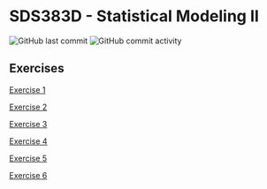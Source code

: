 # SDS383D - Statistical Modeling II

<img alt="GitHub last commit" src="https://img.shields.io/github/last-commit/michaelschwob/SDS383D-Schwob?style=for-the-badge"> <img alt="GitHub commit activity" src="https://img.shields.io/github/commit-activity/w/michaelschwob/SDS383D-Schwob?style=for-the-badge">

## Exercises

<a href="https://github.com/michaelschwob/SDS383D-Schwob/blob/main/exercises/Exercise%201/Michael_Schwob_SDS383D_HW_1.pdf">Exercise 1</a>

<a href="https://github.com/michaelschwob/SDS383D-Schwob/blob/main/exercises/Exercise%202/Michael_Schwob_SDS383D_HW_2.pdf">Exercise 2</a>

<a href="https://github.com/michaelschwob/SDS383D-Schwob/blob/main/exercises/Exercise%203/Michael_Schwob_SDS383D_HW_3.pdf">Exercise 3</a>

<a href="https://github.com/michaelschwob/SDS383D-Schwob/blob/main/exercises/Exercise%204/Michael_Schwob_SDS383D_HW_4.pdf">Exercise 4</a>

<a href="https://github.com/michaelschwob/SDS383D-Schwob/blob/main/exercises/Exercise%205/Michael_Schwob_SDS383D_HW_5.pdf">Exercise 5</a>

<a href="https://github.com/michaelschwob/SDS383D-Schwob/blob/main/exercises/Exercise%205/Michael_Schwob_SDS383D_HW_6.pdf">Exercise 6</a>

